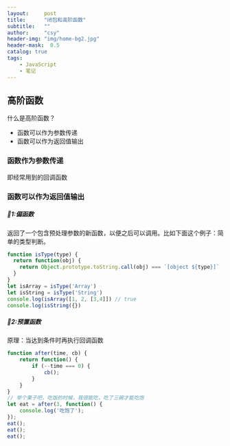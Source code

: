 ```yaml
---
layout:     post
title:      "闭包和高阶函数"
subtitle:   ""
author:     "csy"
header-img: "img/home-bg2.jpg"
header-mask:  0.5
catalog: true
tags:
    - JavaScript
    - 笔记
---
```


## 高阶函数
什么是高阶函数？
- 函数可以作为参数传递
- 函数可以作为返回值输出

### 函数作为参数传递
即经常用到的回调函数
### 函数可以作为返回值输出

##### :chestnut:1:偏函数
返回了一个包含预处理参数的新函数，以便之后可以调用。比如下面这个例子：简单的类型判断。

```js
function isType(type) {
  return function(obj) {
    return Object.prototype.toString.call(obj) === `[object ${type}]`
  }
}
let isArray = isType('Array')
let isString = isType('String')
console.log(isArray([1, 2, [3,4]]) // true
console.log(isString({})
```

##### :chestnut:2:预置函数
原理：当达到条件时再执行回调函数

```js
function after(time, cb) {
    return function() {
        if (--time === 0) {
            cb();
        }
    }
}
// 举个栗子吧，吃饭的时候，我很能吃，吃了三碗才能吃饱
let eat = after(3, function() {
    console.log('吃饱了');
});
eat();
eat();
eat();
```
